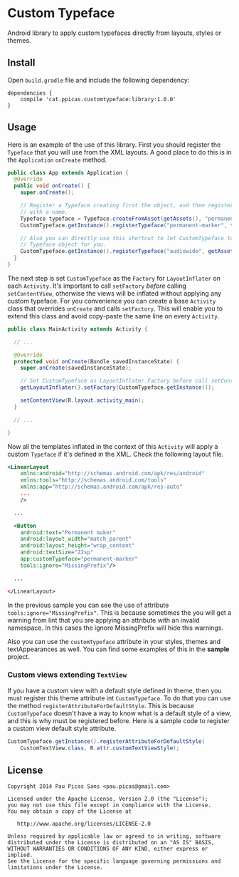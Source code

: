 Custom Typeface
===============

Android library to apply custom typefaces directly from layouts, styles or themes.

Install
-------

Open `build.gradle` file and include the following dependency:

```
dependencies {
    compile 'cat.ppicas.customtypeface:library:1.0.0'
}
```

Usage
-----

Here is an example of the use of this library. First you should register the `Typeface` that you will use
from the XML layouts. A good place to do this is in the `Application` `onCreate` method.

```java
public class App extends Application {
  @Override
  public void onCreate() {
    super.onCreate();

    // Register a Typeface creating first the object, and then registering the object
    // with a name.
    Typeface typeface = Typeface.createFromAsset(getAssets(), "permanent-marker.ttf");
    CustomTypeface.getInstance().registerTypeface("permanent-marker", typeface);

    // Also you can directly use this shortcut to let CustomTypeface to create the
    // Typeface object for you.
    CustomTypeface.getInstance().registerTypeface("audiowide", getAssets(), "audiowide.ttf");
  }
}
```

The next step is set `CustomTypeface` as the `Factory` for `LayoutInflater` on each `Activity`.
It's important to call `setFactory` *before* calling `setContentView`, otherwise the views
will be inflated without applying any custom typeface. For you convenience you can create a
base `Activity` class that overrides `onCreate` and calls `setFactory`. This will enable you
to extend this class and avoid copy-paste the same line on every `Activity`.

```java
public class MainActivity extends Activity {

  // ...

  @Override
  protected void onCreate(Bundle savedInstanceState) {
    super.onCreate(savedInstanceState);

    // Set CustomTypeface as LayoutInflater.Factory before call setContentView()
    getLayoutInflater().setFactory(CustomTypeface.getInstance());

    setContentView(R.layout.activity_main);
  }

  // ...

}
```

Now all the templates inflated in the context of this `Activity` will apply a
custom `Typeface` if it's defined in the XML. Check the following layout file.

```xml
<LinearLayout
    xmlns:android="http://schemas.android.com/apk/res/android"
    xmlns:tools="http://schemas.android.com/tools"
    xmlns:app="http://schemas.android.com/apk/res-auto"
    ...
    />

  ...

  <Button
    android:text="Permanent maker"
    android:layout_width="match_parent"
    android:layout_height="wrap_content"
    android:textSize="22sp"
    app:customTypeface="permanent-marker"
    tools:ignore="MissingPrefix"/>

  ...

</LinearLayout>
```

In the previous sample you can see the use of attribute `tools:ignore="MissingPrefix"`.
This is because sometimes the you will get a warning from lint that you are applying an
attribute with an invalid namespace. In this cases the ignore MissingPrefix will hide this
warnings.

Also you can use the `customTypeface` attribute in your styles, themes and
textAppearances as well. You can find some examples of this in the **sample** project.

### Custom views extending `TextView`

If you have a custom view with a default style defined in theme, then you must register
this theme attribute int `CustomTypeface`. To do that you can use the method
`registerAttributeForDefaultStyle`. This is because `CustomTypeface` doesn't have
a way to know what is a default style of a view, and this is why must be registered before.
Here is a sample code to register a custom view default style attribute.

```java
CustomTypeface.getInstance().registerAttributeForDefaultStyle(
    CustomTextView.class, R.attr.customTextViewStyle);
```

License
-------

    Copyright 2014 Pau Picas Sans <pau.picas@gmail.com>

    Licensed under the Apache License, Version 2.0 (the "License");
    you may not use this file except in compliance with the License.
    You may obtain a copy of the License at

       http://www.apache.org/licenses/LICENSE-2.0

    Unless required by applicable law or agreed to in writing, software
    distributed under the License is distributed on an "AS IS" BASIS,
    WITHOUT WARRANTIES OR CONDITIONS OF ANY KIND, either express or implied.
    See the License for the specific language governing permissions and
    limitations under the License.
